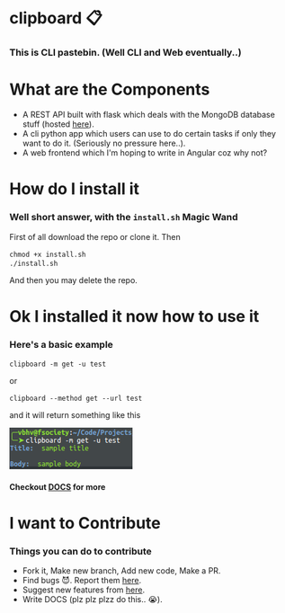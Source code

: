 # clipboard :clipboard:
### This is CLI pastebin. (Well CLI and Web eventually..)

# What are the Components
* A REST API built with flask which deals with the MongoDB database stuff (hosted [here](clipboard-api.herokuapp.com)).
* A cli python app which users can use to do certain tasks if only they want to do it. (Seriously no pressure here..).
* A web frontend which I'm hoping to write in Angular coz why not?

# How do I install it

### Well short answer, with the `install.sh` Magic Wand
First of all download the repo or clone it. Then
```
chmod +x install.sh
./install.sh
```
 And then you may delete the repo.

 # Ok I installed it now how to use it
 ### Here's a basic example
```
clipboard -m get -u test
```
or 
```
clipboard --method get --url test
```
and it will return something like this

![Just an image](images/img.png "Basic example of how it's done")


#### Checkout [DOCS](DOCS.md) for more

# I want to Contribute
### Things you can do to contribute
* Fork it, Make new branch, Add new code, Make a PR.
* Find bugs :smiling_imp:. Report them [here](https://github.com/vbhv007/clipboard/issues).
* Suggest new features from [here](https://github.com/vbhv007/clipboard/issues).
* Write DOCS (plz plz plzz do this.. :sob:).

